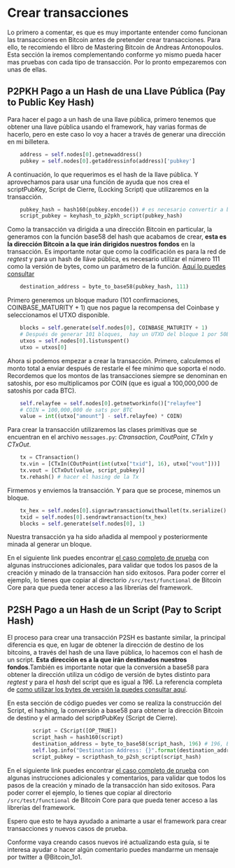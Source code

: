 # Crear transacciones

Lo primero a comentar, es que es muy importante entender como funcionan las transacciones en Bitcoin antes de pretender crear transacciones. Para ello, te recomiendo el libro de Mastering Bitcoin de Andreas Antonopoulos. Esta sección la iremos complementando conforme yo mismo pueda hacer mas pruebas con cada tipo de transacción. Por lo pronto empezaremos con unas de ellas.

## P2PKH Pago a un Hash de una Llave Pública (Pay to Public Key Hash)

Para hacer el pago a un hash de una llave pública, primero tenemos que obtener una llave pública usando el framework, hay varias formas de hacerlo, pero en este caso lo voy a hacer a través de generar una dirección en mi billetera.

```python
    address = self.nodes[0].getnewaddress()
    pubkey = self.nodes[0].getaddressinfo(address)['pubkey']
```

A continuación, lo que requerimos es el hash de la llave pública. Y aprovechamos para usar una función de ayuda que nos crea el scriptPubKey, Script de Cierre, (Locking Script) que utilizaremos en la transacción.

```python
    pubkey_hash = hash160(pubkey.encode()) # es necesario convertir a bytes
    script_pubkey = keyhash_to_p2pkh_script(pubkey_hash)
```

Como la transacción va dirigida a una dirección Bitcoin en particular, la generamos con la función base58 del hash que acabamos de crear, **esta es la dirección Bitcoin a la que irán dirigidos nuestros fondos** en la transacción. Es importante notar que como la codificación es para la red de _regtest_ y para un hash de lláve pública, es necesario utilizar el número 111 como la versión de bytes, como un parámetro de la función. [Aquí lo puedes consultar](https://en.bitcoin.it/wiki/Base58Check_encoding#Encoding_a_Bitcoin_address)

```python
    destination_address = byte_to_base58(pubkey_hash, 111)
```
Primero generemos un bloque maduro (101 confirmaciones, COINBASE_MATURITY + 1) que nos pague la recompensa del Coinbase y seleccionamos el UTXO disponible.

```python
    blocks = self.generate(self.nodes[0], COINBASE_MATURITY + 1)
    # Después de generar 101 bloques,  hay un UTXO del bloque 1 por 50BTC
    utxos = self.nodes[0].listunspent()
    utxo = utxos[0]
```

Ahora si podemos empezar a crear la transacción. Primero, calculemos el monto total a enviar después de restarle el fee mínimo que soporta el nodo. Recordemos que los montos de las transacciones siempre se denominan en satoshis, por eso multiplicamos por COIN (que es igual a 100,000,000 de satoshis por cada BTC).

```python
    self.relayfee = self.nodes[0].getnetworkinfo()["relayfee"]
    # COIN = 100,000,000 de sats por BTC
    value = int((utxo["amount"] - self.relayfee) * COIN)
```

Para crear la transacción utilizaremos las clases primitivas que se encuentran en el archivo `messages.py`: _Ctransaction_, _CoutPoint_, _CTxIn_ y _CTxOut_.

```python
    tx = CTransaction()
    tx.vin = [CTxIn(COutPoint(int(utxo["txid"], 16), utxo["vout"]))]
    tx.vout = [CTxOut(value, script_pubkey)]
    tx.rehash() # hacer el hasing de la Tx
```
Firmemos y enviemos la transacción. Y para que se procese, minemos un bloque.

```python
    tx_hex = self.nodes[0].signrawtransactionwithwallet(tx.serialize().hex())["hex"]
    txid = self.nodes[0].sendrawtransaction(tx_hex)
    blocks = self.generate(self.nodes[0], 1)
```

Nuestra transacción ya ha sido añadida al mempool y posteriormente minada al generar un bloque.

En el siguiente link puedes encontrar [el caso completo de prueba](mi_ejemplo_tx_P2PKH.py) con algunas instrucciones adicionales, para validar que todos los pasos de la creación y minado de la transacción han sido exitosos. Para poder correr el ejemplo, lo tienes que copiar al directorio `/src/test/functional` de Bitcoin Core para que pueda tener acceso a las librerías del framework.

## P2SH Pago a un Hash de un Script (Pay to Script Hash)

El proceso para crear una transacción P2SH es bastante similar, la principal diferencia es que, en lugar de obtener la dirección de destino de los bitcoins, a través del hash de una llave pública, lo hacemos con el hash de un script. **Esta dirección es a la que irán destinados nuestros fondos**.También es importante notar que la conversión a base58 para obtener la dirección utiliza un código de versión de bytes distinto para _regtest_ y para el _hash_ del script que es igual a _196_. La referencia completa de [como utilizar los bytes de versión la puedes consultar aquí](https://en.bitcoin.it/wiki/Base58Check_encoding#Encoding_a_Bitcoin_address).

En esta sección de código puedes ver como se realiza la construcción del Script, el hashing, la conversión a base58 para obtener la dirección Bitcoin de destino y el armado del scriptPubKey (Script de Cierre).

```python
        script = CScript([OP_TRUE])
        script_hash = hash160(script)
        destination_address = byte_to_base58(script_hash, 196) # 196, Bitcoin testnet script hash
        self.log.info("Destination Address: {}".format(destination_address))
        script_pubkey = scripthash_to_p2sh_script(script_hash)
```

En el siguiente link puedes encontrar [el caso completo de prueba](mi_ejemplo_tx_P2SH.py) con algunas instrucciones adicionales y comentarios, para validar que todos los pasos de la creación y minado de la transacción han sido exitosos. Para poder correr el ejemplo, lo tienes que copiar al directorio `/src/test/functional` de Bitcoin Core para que pueda tener acceso a las librerías del framework.

Espero que esto te haya ayudado a animarte a usar el framework para crear transacciones y nuevos casos de prueba.

Conforme vaya creando casos nuevos iré actualizando esta guía, si te interesa ayudar o hacer algún comentario puedes mandarme un mensaje por twitter a @Bitcoin_1o1.
